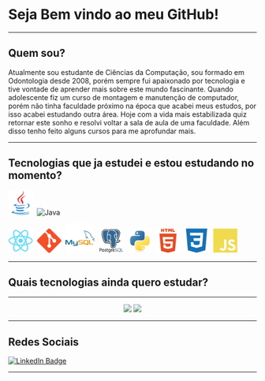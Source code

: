 # Seja Bem vindo ao meu GitHub!
---
## Quem sou?
Atualmente sou estudante de Ciências da Computação, sou formado em Odontologia desde 2008, porém sempre fui apaixonado por tecnologia e tive vontade de aprender mais sobre este mundo fascinante.
Quando adolescente fiz um curso de montagem e manutenção de computador, porém não tinha faculdade próximo na época que acabei meus estudos, por isso acabei estudando outra área. Hoje com a vida mais estabilizada quiz retornar este sonho e resolvi voltar a sala de aula de uma faculdade. Além disso tenho feito alguns cursos para me aprofundar mais.

---

## Tecnologias que ja estudei e estou estudando no momento?
<div>
  <img src="https://github.com/devicons/devicon/blob/master/icons/java/java-original.svg" title="Java" alt="Java" width="50" height="50"/>&nbsp;
    <img src="[https://github.com/devicons/devicon/blob/master/icons/java/java-original.svg](https://github.com/devicons/devicon/blob/master/icons/spring/spring-original.svg)" title="Java" alt="Java" width="50" height="50"/>&nbsp;

   <img src="https://raw.githubusercontent.com/devicons/devicon/55609aa5bd817ff167afce0d965585c92040787a/icons/react/react-original.svg" title="React" alt="React" width="50" height="50"/>&nbsp;
  <img src="https://raw.githubusercontent.com/devicons/devicon/55609aa5bd817ff167afce0d965585c92040787a/icons/git/git-original.svg" title="Git" alt="Git" width="50" height="50"/>&nbsp;
  <img src="https://raw.githubusercontent.com/devicons/devicon/55609aa5bd817ff167afce0d965585c92040787a/icons/mysql/mysql-original-wordmark.svg" title="MySQL" alt="MySQL" width="60" height="60"/>&nbsp;
  <img src="https://raw.githubusercontent.com/devicons/devicon/55609aa5bd817ff167afce0d965585c92040787a/icons/postgresql/postgresql-original-wordmark.svg" title="PostgreSQL" alt="PostgreSQL" width="50" height="50"/>&nbsp;
  <img src="https://raw.githubusercontent.com/devicons/devicon/55609aa5bd817ff167afce0d965585c92040787a/icons/python/python-original.svg" title="Python" alt="Python" width="50" height="50"/>&nbsp;
  <img src="https://raw.githubusercontent.com/devicons/devicon/55609aa5bd817ff167afce0d965585c92040787a/icons/html5/html5-plain-wordmark.svg" title="HTML5" alt="HTML5" width="50" height="50"/>&nbsp;
 <img src="https://raw.githubusercontent.com/devicons/devicon/55609aa5bd817ff167afce0d965585c92040787a/icons/css3/css3-plain.svg" title="CSS3" alt="CSS3"  width="50" height="50"/>&nbsp;
  <img src="https://raw.githubusercontent.com/devicons/devicon/55609aa5bd817ff167afce0d965585c92040787a/icons/javascript/javascript-plain.svg" title="JavaScript" alt="JavaScript" width="50" height="50"/>&nbsp;
</div>

---
## Quais tecnologias ainda quero estudar?

---

<div align = "center">
<img height = "200em" src="https://github-readme-stats.vercel.app/api/top-langs/?username=Antoniosvj&show_icons=true&theme=dark&count_private=true"/>
<img height = "200em" src="https://github-readme-stats.vercel.app/api?username=Antoniosvj&show_icons=true&show_icons=true&theme=dark&count_private=true" />
</div>

 ---
 ## Redes Sociais

 <div id="badges">
  <a href = "https://www.linkedin.com/in/antoniosvj/">
    <img src="https://img.shields.io/badge/LinkedIn-blue?style=for-the-badge&logo=linkedin&logoColor=white" alt="LinkedIn Badge"/>
  </a>
</div>

---
